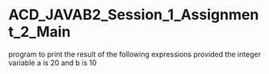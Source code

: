 # ACD_JAVAB2_Session_1_Assignment_2_Main
program to print the result of the following expressions provided the integer variable a is 20 and b is 10
